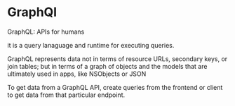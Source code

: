 # GraphQl

GraphQL: APIs for humans

it is a query lanaguage and runtime for executing queries.

GraphQL represents data not in terms of resource URLs, secondary keys, or join tables; but in terms of a graph of objects and the models that are ultimately used in apps, like NSObjects or JSON

To get data from a GraphQL API, create queries from the frontend or client to get data from that particular endpoint.